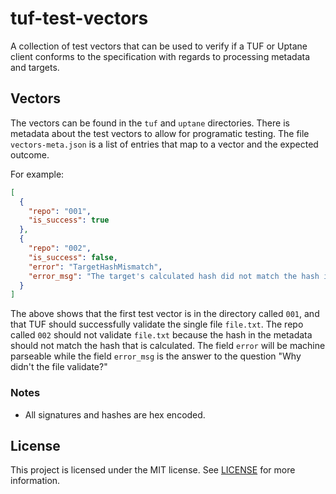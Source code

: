 # tuf-test-vectors

A collection of test vectors that can be used to verify if a TUF or Uptane 
client conforms to the specification with regards to processing metadata and
targets.

## Vectors

The vectors can be found in the `tuf` and `uptane` directories. There is
metadata about the test vectors to allow for programatic testing. The file
`vectors-meta.json` is a list of entries that map to a vector and the expected
outcome.

For example:

```json
[
  {
    "repo": "001",
    "is_success": true
  },
  {
    "repo": "002",
    "is_success": false,
    "error": "TargetHashMismatch",
    "error_msg": "The target's calculated hash did not match the hash in the metadata."
  }
]
```

The above shows that the first test vector is in the directory called `001`, and
that TUF should successfully validate the single file `file.txt`. The repo
called `002` should not validate `file.txt` because the hash in the metadata
should not match the hash that is calculated. The field `error` will be machine
parseable while the field `error_msg` is the answer to the question "Why didn't
the file validate?"

### Notes

- All signatures and hashes are hex encoded.

## License

This project is licensed under the MIT license. See [LICENSE](./LICENSE) for
more information.
